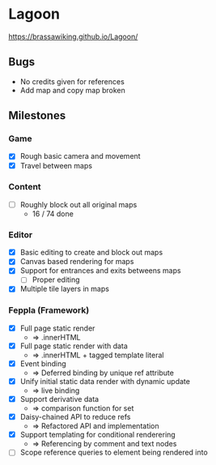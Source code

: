 # Lagoon

https://brassawiking.github.io/Lagoon/

## Bugs
- No credits given for references
- Add map and copy map broken

## Milestones

### Game
- [x] Rough basic camera and movement
- [x] Travel between maps

### Content
- [ ] Roughly block out all original maps 
  - 16 / 74 done

### Editor
- [x] Basic editing to create and block out maps
- [x] Canvas based rendering for maps
- [x] Support for entrances and exits betweens maps
  - [ ] Proper editing
- [x] Multiple tile layers in maps

### Feppla (Framework)
- [x] Full page static render
  - => .innerHTML
- [x] Full page static render with data 
  - => .innerHTML + tagged template literal
- [x] Event binding 
  - => Deferred binding by unique ref attribute
- [x] Unify initial static data render with dynamic update 
  - => live binding
- [x] Support derivative data 
  - => comparison function for set
- [x] Daisy-chained API to reduce refs 
  - => Refactored API and implementation
- [x] Support templating for conditional renderering
  - => Referencing by comment and text nodes
- [ ] Scope reference queries to element being rendered into
